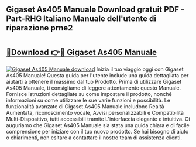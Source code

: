 ## Gigaset As405 Manuale Download gratuit PDF - Part-RHG Italiano Manuale dell'utente di riparazione prne2

# <h2><a href="http://dfb4n0h.blite.top/?on=Gigaset+As405+Manuale">🔗Download 👉🔴 Gigaset As405 Manuale</a></h2>

[![Gigaset As405 Manuale download](https://i.imgur.com/lujVjoI.png)](http://dfb4n0h.blite.top/?on=Gigaset+As405+Manuale)
Inizia il tuo viaggio oggi con Gigaset As405 Manuale! Questa guida per l'utente include una guida dettagliata per aiutarti a ottenere il massimo dal tuo Prodotto. Prima di utilizzare Gigaset As405 Manuale, ti consigliamo di leggere attentamente questo Manuale. Fornisce istruzioni dettagliate su come impostare il prodotto, nonché informazioni su come utilizzare le sue varie funzioni e possibilità. Le funzionalità avanzate di Gigaset As405 Manuale includono Realtà Aumentata, riconoscimento vocale, Avvisi personalizzabili e Compatibilità Multi-Dispositivo, tutti accessibili tramite L'interfaccia elegante e intuitiva. Ci auguriamo che Gigaset As405 Manuale sia stata una guida chiara e di facile comprensione per iniziare con il tuo nuovo prodotto. Se hai bisogno di aiuto o chiarimenti, non esitare a contattare il nostro team di assistenza clienti.
